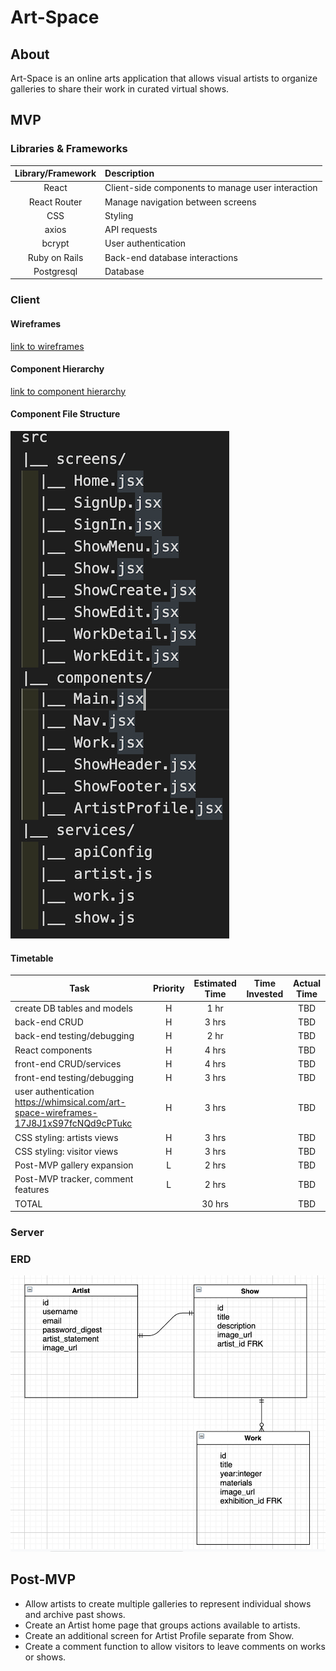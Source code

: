 # Art-Space

## About

Art-Space is an online arts application that allows visual artists to organize galleries to share their work in curated virtual shows.

## MVP
### Libraries & Frameworks

|     Library/Framework      | Description                                |
| :--------------: | :----------------------------------------- |
|      React       | Client-side components to manage user interaction |
|    React Router  | Manage navigation between screens  |
| CSS | Styling |
| axios | API requests |
| bcrypt | User authentication |
|    Ruby on Rails      | Back-end database interactions |
|  Postgresql   | Database |

### Client

#### Wireframes
[link to wireframes]()

#### Component Hierarchy
[link to component hierarchy](https://whimsical.com/component-hierarchy-P6BsaCVmLKW1wdZxSgwQo5)

#### Component File Structure
![component-file-structure](assets/component-file-structure1.png)



#### Timetable

| Task                | Priority | Estimated Time | Time Invested | Actual Time |
| ------------------- | :------: | :------------: | :-----------: | :---------: |
| create DB tables and models    |    H     |     1 hr      |           |    TBD    |
| back-end CRUD  |    H     |     3 hrs      |         |     TBD     |
| back-end testing/debugging  |    H     |     2 hr      |         |     TBD     |
| React components  |    H     |     4 hrs      |         |     TBD     |
| front-end CRUD/services  |    H     |     4 hrs      |         |     TBD     |
| front-end testing/debugging  |    H     |     3 hrs      |         |     TBD     |
| user authentication   https://whimsical.com/art-space-wireframes-17J8J1xS97fcNQd9cPTukc|    H     |     3 hrs      |         |     TBD     |
| CSS styling: artists views  |    H     |     3 hrs      |         |     TBD     |
| CSS styling: visitor views  |    H     |     3 hrs      |         |     TBD     |
| Post-MVP gallery expansion  |    L     |     2 hrs      |         |     TBD     |
| Post-MVP tracker, comment features   |    L     |     2 hrs      |         |     TBD     |
| TOTAL               |          |     30 hrs      |        |     TBD     |

### Server
### ERD
![ERD](assets/ERD-image.png)

## Post-MVP
- Allow artists to create multiple galleries to represent individual shows and archive past shows.
- Create an Artist home page that groups actions available to artists.
- Create an additional screen for Artist Profile separate from Show.
- Create a comment function to allow visitors to leave comments on works or shows.

